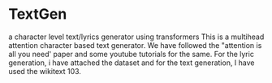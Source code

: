 # TextGen
a character level text/lyrics generator using transformers
This is a multihead attention character based text generator. We have followed the "attention is all you need' paper and some youtube tutorials for the same.
For the lyric generation, i have attached the dataset and for the text generation, I have used the wikitext 103.
